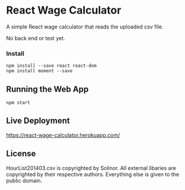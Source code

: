 # React Wage Calculator

A simple React wage calculator that reads the uploaded csv file. 

No back end or test yet.

### Install

```
npm install --save react react-dom
npm install moment --save
```

## Running the Web App

```
npm start
```

## Live Deployment

https://react-wage-calculator.herokuapp.com/

## License

HourList201403.csv is copyrighted by Solinor. All external libaries are copyrighted by their respective authors. Everything else is given to the public domain.
